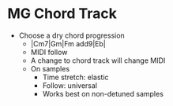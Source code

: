 # MG Chord Track

- Choose a dry chord progression
  - |Cm7|Gm|Fm add9|Eb|
  - MIDI follow
  - A change to chord track will change MIDI
  - On samples
    - Time stretch: elastic
    - Follow: universal
    - Works best on non-detuned samples

